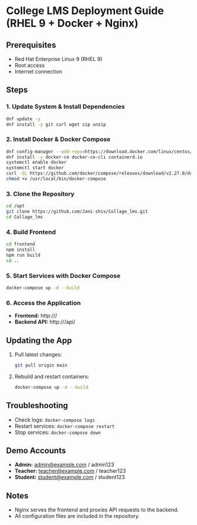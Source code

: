 
# College LMS Deployment Guide (RHEL 9 + Docker + Nginx)

## Prerequisites

- Red Hat Enterprise Linux 9 (RHEL 9)
- Root access
- Internet connection

## Steps

### 1. Update System & Install Dependencies
```bash
dnf update -y
dnf install -y git curl wget zip unzip
```

### 2. Install Docker & Docker Compose
```bash
dnf config-manager --add-repo=https://download.docker.com/linux/centos/docker-ce.repo
dnf install -y docker-ce docker-ce-cli containerd.io
systemctl enable docker
systemctl start docker
curl -SL https://github.com/docker/compose/releases/download/v2.27.0/docker-compose-linux-x86_64 -o /usr/local/bin/docker-compose
chmod +x /usr/local/bin/docker-compose
```

### 3. Clone the Repository
```bash
cd /opt
git clone https://github.com/Jani-shiv/Collage_lms.git
cd Collage_lms
```

### 4. Build Frontend
```bash
cd frontend
npm install
npm run build
cd ..
```

### 5. Start Services with Docker Compose
```bash
docker-compose up -d --build
```

### 6. Access the Application
- **Frontend:** http://<server-ip>/
- **Backend API:** http://<server-ip>/api/

## Updating the App

1. Pull latest changes:
	```bash
	git pull origin main
	```
2. Rebuild and restart containers:
	```bash
	docker-compose up -d --build
	```

## Troubleshooting

- Check logs: `docker-compose logs`
- Restart services: `docker-compose restart`
- Stop services: `docker-compose down`

## Demo Accounts

- **Admin:** admin@example.com / admin123
- **Teacher:** teacher@example.com / teacher123
- **Student:** student@example.com / student123

## Notes

- Nginx serves the frontend and proxies API requests to the backend.
- All configuration files are included in the repository.